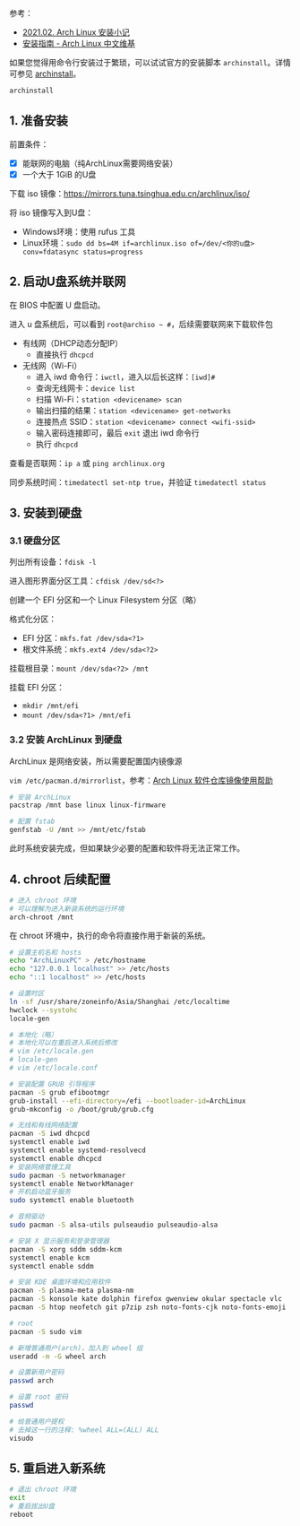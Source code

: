参考：
- [2021.02. Arch Linux 安装小记](https://zhuanlan.zhihu.com/p/348370646)
- [安装指南 - Arch Linux 中文维基](https://wiki.archlinuxcn.org/wiki/%E5%AE%89%E8%A3%85%E6%8C%87%E5%8D%97)

如果您觉得用命令行安装过于繁琐，可以试试官方的安装脚本 `archinstall`。详情可参见 [archinstall](https://wiki.archlinuxcn.org/wiki/Archinstall "Archinstall")。

```zsh
archinstall
```

## 1. 准备安装

前置条件：

- [x] 能联网的电脑（纯ArchLinux需要网络安装）
- [x] 一个大于 1GiB 的U盘

下载 iso 镜像：https://mirrors.tuna.tsinghua.edu.cn/archlinux/iso/

将 iso 镜像写入到U盘：

- Windows环境：使用 rufus 工具
- Linux环境：`sudo dd bs=4M if=archlinux.iso of=/dev/<你的u盘> conv=fdatasync status=progress`

## 2. 启动U盘系统并联网

在 BIOS 中配置 U 盘启动。

进入 u 盘系统后，可以看到 `root@archiso ~ #`，后续需要联网来下载软件包

- 有线网（DHCP动态分配IP）
  - 直接执行 `dhcpcd`
- 无线网（Wi-Fi）
  - 进入 iwd 命令行：`iwctl`，进入以后长这样：`[iwd]# `
  - 查询无线网卡：`device list`
  - 扫描 Wi-Fi：`station <devicename> scan`
  - 输出扫描的结果：`station <devicename> get-networks`
  - 连接热点 SSID：`station <devicename> connect <wifi-ssid>`
  - 输入密码连接即可，最后 `exit` 退出 iwd 命令行
  - 执行 `dhcpcd`

查看是否联网：`ip a` 或 `ping archlinux.org`

同步系统时间：`timedatectl set-ntp true`，并验证 `timedatectl status`

## 3. 安装到硬盘

### 3.1 硬盘分区

列出所有设备：`fdisk -l`

进入图形界面分区工具：`cfdisk /dev/sd<?>`

创建一个 EFI 分区和一个 Linux Filesystem 分区（略）

格式化分区：

- EFI 分区：`mkfs.fat /dev/sda<?1>`
- 根文件系统：`mkfs.ext4 /dev/sda<?2>`

挂载根目录：`mount /dev/sda<?2> /mnt`

挂载 EFI 分区：

- `mkdir /mnt/efi`
- `mount /dev/sda<?1> /mnt/efi`

### 3.2 安装 ArchLinux 到硬盘

ArchLinux 是网络安装，所以需要配置国内镜像源

`vim /etc/pacman.d/mirrorlist`，参考：[Arch Linux 软件仓库镜像使用帮助](https://mirrors.tuna.tsinghua.edu.cn/help/archlinux/)

```sh
# 安装 ArchLinux
pacstrap /mnt base linux linux-firmware

# 配置 fstab
genfstab -U /mnt >> /mnt/etc/fstab
```

此时系统安装完成，但如果缺少必要的配置和软件将无法正常工作。

## 4. chroot 后续配置

```sh
# 进入 chroot 环境
# 可以理解为进入新装系统的运行环境
arch-chroot /mnt
```

在 chroot 环境中，执行的命令将直接作用于新装的系统。

```sh
# 设置主机名和 hosts
echo "ArchLinuxPC" > /etc/hostname
echo "127.0.0.1 localhost" >> /etc/hosts
echo "::1 localhost" >> /etc/hosts

# 设置时区
ln -sf /usr/share/zoneinfo/Asia/Shanghai /etc/localtime
hwclock --systohc
locale-gen

# 本地化（略）
# 本地化可以在重启进入系统后修改
# vim /etc/locale.gen
# locale-gen
# vim /etc/locale.conf

# 安装配置 GRUB 引导程序
pacman -S grub efibootmgr
grub-install --efi-directory=/efi --bootloader-id=ArchLinux
grub-mkconfig -o /boot/grub/grub.cfg

# 无线和有线网络配置
pacman -S iwd dhcpcd
systemctl enable iwd
systemctl enable systemd-resolvecd
systemctl enable dhcpcd
# 安装网络管理工具
sudo pacman -S networkmanager
systemctl enable NetworkManager
# 开机启动蓝牙服务
sudo systemctl enable bluetooth

# 音频驱动
sudo pacman -S alsa-utils pulseaudio pulseaudio-alsa

# 安装 X 显示服务和登录管理器
pacman -S xorg sddm sddm-kcm
systemctl enable kcm
systemctl enable sddm

# 安装 KDE 桌面环境和应用软件
pacman -S plasma-meta plasma-nm
pacman -S konsole kate dolphin firefox gwenview okular spectacle vlc
pacman -S htop neofetch git p7zip zsh noto-fonts-cjk noto-fonts-emoji

# root
pacman -S sudo vim 

# 新增普通用户(arch)，加入到 wheel 组
useradd -m -G wheel arch

# 设置新用户密码
passwd arch

# 设置 root 密码
passwd

# 给普通用户提权
# 去掉这一行的注释: %wheel ALL=(ALL) ALL
visudo

```

## 5. 重启进入新系统

```sh
# 退出 chroot 环境
exit
# 重启拔出U盘
reboot
```

